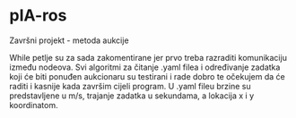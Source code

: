 # pIA-ros
Završni projekt - metoda aukcije

While petlje su za sada zakomentirane jer prvo treba razraditi komunikaciju između nodeova.
Svi algoritmi za čitanje .yaml filea i određivanje zadatka koji će biti ponuđen aukcionaru su testirani i rade dobro te očekujem da će raditi i kasnije kada završim cijeli program.
U .yaml fileu brzine su predstavljene u m/s, trajanje zadatka u sekundama, a lokacija x i y koordinatom.
